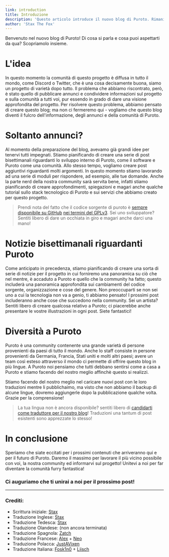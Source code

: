 ```yaml
---
link: introduction
title: Introduzione
description: 'Questo articolo introduce il nuovo blog di Puroto. Rimani sintonizzato per fantastici contenuti!'
author: 'Stax The Fox'
---
```


Benvenuto nel nuovo blog di Puroto! Di cosa si parla e cosa puoi aspettarti da qua? Scopriamolo insieme.

# L'idea
In questo momento la comunità di questo progetto è diffusa in tutto il mondo, come Discord o Twitter, che è una cosa decisamente buona, siamo un progetto di varietà dopo tutto. Il problema che abbiamo riscontrato, però, è stato quello di pubblicare annunci e condividere informazioni sul progetto e sulla comunità a tutti voi, pur essendo in grado di dare una visione approfondita del progetto. Per risolvere questo problema, abbiamo pensato di creare questo blog; ma non ci fermeremo qui - vogliamo che questo blog diventi il fulcro dell'informazione, degli annunci e della comunità di Puroto.

# Soltanto annunci?
Al momento della preparazione del blog, avevamo già grandi idee per tenervi tutti impegnati. Stiamo pianificando di creare una serie di post bisettimanali riguardanti lo sviluppo interno di Puroto, come il software e Puroto come una comunità. Allo stesso tempo, vogliamo creare post aggiuntivi riguardanti molti argomenti. In questo momento stiamo lavorando ad una serie di moduli per rispondere, ad esempio, alle tue domande. Anche la parte nerd della nostra community sarà servita bene, infatti stiamo pianificando di creare approfondimenti, spiegazioni e magari anche qualche tutorial sullo stack tecnologico di Puroto e sui servizi che abbiamo creato per questo progetto.

> Prendi nota del fatto che il codice sorgente di puroto è [sempre disponibile su GitHub](https://github.com/PurotoApp) [nei termini del GPLv3](https://github.com/PurotoApp/authfox/blob/main/LICENSE). Sei uno sviluppatore? Sentiti libero di dare un occhiata in giro e magari anche darci una mano!

# Notizie bisettimanali riguardanti Puroto
Come anticipato in precedenza, stiamo pianificando di creare una sorta di serie di notizie per il progetto in cui forniremo una panoramica su ciò che nel mentre, è accaduto a Puroto e quello che la community ha fatto; questo includerà una panoramica approfondita sui cambiamenti del codice sorgente, organizzazione e cose del genere. Non preoccuparti se non sei uno a cui la tecnologia non va a genio, ti abbiamo pensato! I prossimi post includeranno anche cose che succedono nella community. Sei un artista? Sentiti libero di creare qualcosa relativo a Puroto; ci piacerebbe anche presentare le vostre illustrazioni in ogni post. Siete fantastici!

# Diversità a Puroto 
Puroto è una community contenente una grande varietà di persone provenienti da paesi di tutto il mondo. Anche lo staff consiste in persone provenienti da Germania, Francia, Stati uniti e molti altri paesi; avere un team così esteso attraverso il mondo ci permette di offrire questo blog in più lingue. A Puroto noi pensiamo che tutti debbano sentirsi come a casa a Puroto e stiamo facendo del nostro meglio affinchè questo si realizzi.

Stiamo facendo del nostro meglio nel caricare nuovi post con le loro traduzioni mentre li pubblichaimo, ma visto che non abbiamo il backup di alcune lingue, dovremo aggiungerle dopo la pubblicazione qualche volta. Grazie per la comprensione!

>La tua lingua non è ancora disponibile? sentiti libero di [candidarti come traduttore per il nostro blog](https://apply.puroto.net/)! Traduzioni una tantum di post esistenti sono apprezzate lo stesso!

# In conclusione
Speriamo che siate eccitati per i prossimi contenuti che arriveranno qui e per il futuro di Puroto. Daremo il massimo per lavorare il più vicino possibile con voi, la nostra community ed informarvi sul progetto! Unitevi a noi per far diventare la comunità furry fantastica!


### Ci auguriamo che ti unirai a noi per il prossimo post!

---

### Crediti:
- Scrittura iniziale: [Stax](https://twitter.com/staxthefox) 
- Traduzione Inglese: [Stax](https://twitter.com/staxthefox) 
- Traduzione Tedesca: [Stax](https://twitter.com/staxthefox) 
- Traduzione Olandese: (non ancora terminata)
- Traduzione Spagnola: [Zatch](https://twitter.com/ZatchyBeeps)
- Traduzione Francese: [Alex](https://twitter.com/alekuso_) + [Neo](https://twitter.com/Ammie_Neo)
- Traduzione Polacca: [JustAVixen](https://github.com/JustFoxx)
- Traduzione Italiana: [Fosk1n0](https://twitter.com/Fosk1n0) + [Liisch](https://twitter.com/Liisch_)